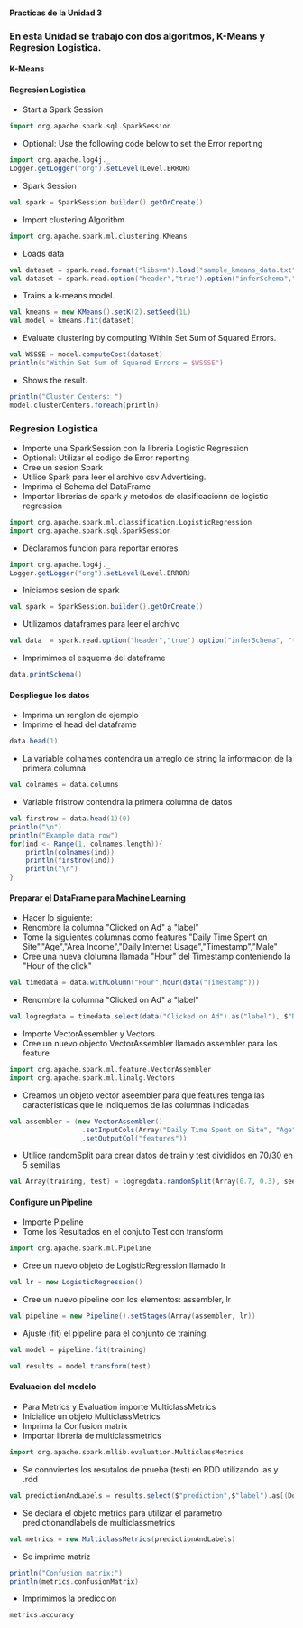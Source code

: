 #### Practicas de la Unidad 3
### En esta Unidad se trabajo con dos algoritmos, K-Means y Regresion Logistica.
#### K-Means
#### Regresion Logistica

* Start a Spark Session

```scala
import org.apache.spark.sql.SparkSession
```

* Optional: Use the following code below to set the Error reporting
```scala
import org.apache.log4j._
Logger.getLogger("org").setLevel(Level.ERROR)
```

 * Spark Session 
```scala
val spark = SparkSession.builder().getOrCreate()
```

* Import clustering Algorithm
```scala
import org.apache.spark.ml.clustering.KMeans
```

* Loads data
```scala
val dataset = spark.read.format("libsvm").load("sample_kmeans_data.txt")
val dataset = spark.read.option("header","true").option("inferSchema","true").csv("sample_kmeans_data.txt")
```

* Trains a k-means model.
```scala
val kmeans = new KMeans().setK(2).setSeed(1L)
val model = kmeans.fit(dataset)
```

* Evaluate clustering by computing Within Set Sum of Squared Errors.
```scala
val WSSSE = model.computeCost(dataset)
println(s"Within Set Sum of Squared Errors = $WSSSE")
```

* Shows the result.
```scala
println("Cluster Centers: ")
model.clusterCenters.foreach(println)
```


### Regresion Logistica

* Importe una  SparkSession con la libreria Logistic Regression
* Optional: Utilizar el codigo de  Error reporting
* Cree un sesion Spark
* Utilice Spark para leer el archivo csv Advertising.
* Imprima el Schema del DataFrame
* Importar librerias de spark y metodos de clasificacionn de logistic regression

```scala
import org.apache.spark.ml.classification.LogisticRegression
import org.apache.spark.sql.SparkSession
```

* Declaramos funcion para reportar errores
```scala
import org.apache.log4j._
Logger.getLogger("org").setLevel(Level.ERROR)
```

* Iniciamos sesion de spark
```scala
val spark = SparkSession.builder().getOrCreate()
```

* Utilizamos dataframes para leer el archivo
```scala
val data  = spark.read.option("header","true").option("inferSchema", "true").format("csv").load("advertising.csv")
```

* Imprimimos el esquema del dataframe 
```scala
data.printSchema()
```

#### Despliegue los datos
* Imprima un renglon de ejemplo 
* Imprime el head del dataframe

```scala
data.head(1)
```

* La variable colnames contendra  un arreglo de string la informacion de la primera columna
```scala
val colnames = data.columns
```

* Variable fristrow contendra la primera columna de datos
```scala
val firstrow = data.head(1)(0)
println("\n")
println("Example data row")
for(ind <- Range(1, colnames.length)){
    println(colnames(ind))
    println(firstrow(ind))
    println("\n")
}

```
#### Preparar el DataFrame para Machine Learning
* Hacer lo siguiente:
* Renombre la columna "Clicked on Ad" a "label"
* Tome la siguientes columnas como features "Daily Time Spent on Site","Age","Area Income","Daily Internet Usage","Timestamp","Male"
* Cree una nueva clolumna llamada "Hour" del Timestamp conteniendo la  "Hour of the click"
```scala
val timedata = data.withColumn("Hour",hour(data("Timestamp")))
```
* Renombre la columna "Clicked on Ad" a "label"
```scala
val logregdata = timedata.select(data("Clicked on Ad").as("label"), $"Daily Time Spent on Site", $"Age", $"Area Income", $"Daily Internet Usage", $"Hour", $"Male")
```
* Importe VectorAssembler y Vectors
* Cree un nuevo objecto VectorAssembler llamado assembler para los feature
```scala
import org.apache.spark.ml.feature.VectorAssembler
import org.apache.spark.ml.linalg.Vectors
```
* Creamos un objeto vector aseembler para que features tenga las caracteristicas que le indiquemos de las columnas indicadas
```scala
val assembler = (new VectorAssembler()
                  .setInputCols(Array("Daily Time Spent on Site", "Age","Area Income","Daily Internet Usage","Hour","Male"))
                  .setOutputCol("features"))
```
* Utilice randomSplit para crear datos de train y test divididos en 70/30 en 5 semillas
```scala
val Array(training, test) = logregdata.randomSplit(Array(0.7, 0.3), seed = 12345)
```
#### Configure un Pipeline
* Importe  Pipeline
* Tome los Resultados en el conjuto Test con transform
```scala
import org.apache.spark.ml.Pipeline
```
* Cree un nuevo objeto de  LogisticRegression llamado lr
```scala
val lr = new LogisticRegression()
```
* Cree un nuevo  pipeline con los elementos: assembler, lr
```scala
val pipeline = new Pipeline().setStages(Array(assembler, lr))
```
* Ajuste (fit) el pipeline para el conjunto de training.
```scala
val model = pipeline.fit(training)
```
```scala
val results = model.transform(test)
```
#### Evaluacion del modelo
* Para Metrics y Evaluation importe MulticlassMetrics
* Inicialice un objeto MulticlassMetrics 
* Imprima la  Confusion matrix
* Importar libreria de multiclassmetrics
```scala
import org.apache.spark.mllib.evaluation.MulticlassMetrics
```
* Se connviertes los resutalos de prueba (test) en RDD utilizando .as y .rdd
```scala
val predictionAndLabels = results.select($"prediction",$"label").as[(Double, Double)].rdd
```
* Se declara el objeto metrics para utilizar el parametro predictionandlabels de multiclassmetrics
```scala
val metrics = new MulticlassMetrics(predictionAndLabels)
```
* Se imprime matriz
```scala
println("Confusion matrix:")
println(metrics.confusionMatrix)
```
* Imprimimos la prediccion 
```scala
metrics.accuracy
```
